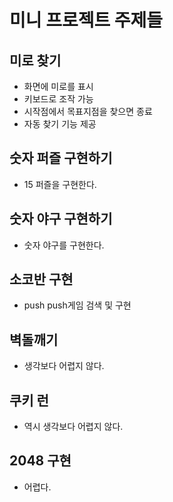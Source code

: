 # 미니 프로젝트 주제들

## 미로 찾기

- 화면에 미로를 표시
- 키보드로 조작 가능
- 시작점에서 목표지점을 찾으면 종료
- 자동 찾기 기능 제공

## 숫자 퍼즐 구현하기

- 15 퍼즐을 구현한다.

## 숫자 야구 구현하기

- 숫자 야구를 구현한다.

## 소코반 구현

- push push게임 검색 및 구현

## 벽돌깨기

- 생각보다 어렵지 않다.

## 쿠키 런

- 역시 생각보다 어렵지 않다.

## 2048 구현

- 어렵다.

